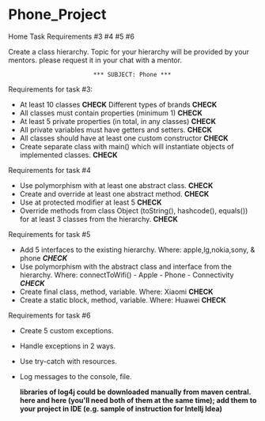 # Phone_Project
Home Task Requirements #3 #4 #5 #6

Create a class hierarchy. Topic for your hierarchy will be provided by your mentors.
           please request it in your chat with a mentor.
 
                            *** SUBJECT: Phone ***

Requirements for task #3:
- At least 10 classes **CHECK** Different types of brands **CHECK**
- All classes must contain properties (minimum 1) **CHECK**
- At least 5 private properties (in total, in any classes) **CHECK**
- All private variables must have getters and setters. **CHECK**
- All classes should have at least one custom constructor **CHECK**
- Create separate class with main() which will instantiate objects of implemented classes. **CHECK**
 
Requirements for task #4
- Use polymorphism with at least one abstract class. **CHECK**
- Create and override at least one abstract method. **CHECK**
- Use at protected modifier at least 5  **CHECK**
- Override methods from class Object (toString(), hashcode(), equals())
    for at least 3 classes from the hierarchy. **CHECK**
 
Requirements for task #5
- Add 5 interfaces to the existing hierarchy.
            Where: apple,lg,nokia,sony, & phone ***CHECK***
- Use polymorphism with the abstract class and interface from the hierarchy.
            Where: connectToWifi() - Apple - Phone - Connectivity *****CHECK*****
- Create final class, method, variable.
            Where: Xiaomi ****CHECK****
- Create a static block, method, variable.
            Where: Huawei ****CHECK****

Requirements for task #6
- Create 5 custom exceptions.
- Handle exceptions in 2 ways.
- Use try-catch with resources.
- Log messages to the console, file.
    
  ****libraries of log4j could be downloaded manually from maven central.
    here and here (you'll need both of them at the same time); add them to your project in IDE 
    (e.g. sample of instruction for Intellj Idea)****
